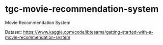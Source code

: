 # tgc-movie-recommendation-system

Movie Recommendation System

Dataset:
https://www.kaggle.com/code/ibtesama/getting-started-with-a-movie-recommendation-system
